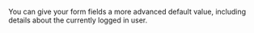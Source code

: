 You can give your form fields a more advanced default value, including details about the currently logged in user.